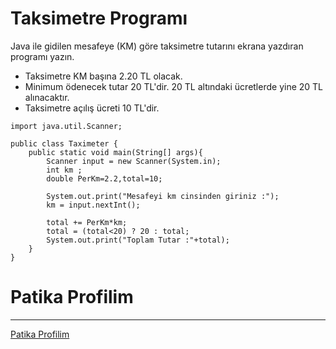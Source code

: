 # Taksimetre Programı
Java ile gidilen mesafeye (KM) göre taksimetre tutarını ekrana yazdıran programı yazın.
* Taksimetre KM başına 2.20 TL olacak.
* Minimum ödenecek tutar 20 TL'dir. 20 TL altındaki ücretlerde yine 20 TL alınacaktır.
* Taksimetre açılış ücreti 10 TL'dir.

```
import java.util.Scanner;

public class Taximeter {
    public static void main(String[] args){
        Scanner input = new Scanner(System.in);
        int km ;
        double PerKm=2.2,total=10;

        System.out.print("Mesafeyi km cinsinden giriniz :");
        km = input.nextInt();

        total += PerKm*km;
        total = (total<20) ? 20 : total;
        System.out.print("Toplam Tutar :"+total);
    }
}
```
# Patika Profilim
***
<a href="https://academy.patika.dev/profile">Patika Profilim</a>